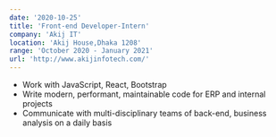 ```yaml
---
date: '2020-10-25'
title: 'Front-end Developer-Intern'
company: 'Akij IT'
location: 'Akij House,Dhaka 1208'
range: 'October 2020 - January 2021'
url: 'http://www.akijinfotech.com/'
---
```


- Work with JavaScript, React, Bootstrap
- Write modern, performant, maintainable code for ERP and internal projects
- Communicate with multi-disciplinary teams of back-end, business analysis on a daily basis
